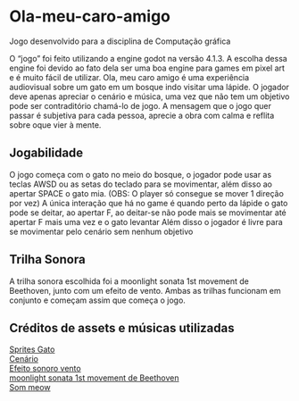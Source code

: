 # Ola-meu-caro-amigo
Jogo desenvolvido para a disciplina de Computação gráfica

O “jogo” foi feito utilizando a engine godot na versão 4.1.3. A escolha dessa engine foi devido ao fato dela ser uma boa engine para games em pixel art e é muito fácil de utilizar.
Ola, meu caro amigo é uma experiência audiovisual sobre um gato em um bosque indo visitar uma lápide. O jogador deve apenas apreciar o cenário e música, uma vez que não tem um objetivo pode ser contraditório chamá-lo de jogo. 
A mensagem que o jogo quer passar é subjetiva para cada pessoa, aprecie a obra com calma e reflita sobre oque vier à mente.

## Jogabilidade
O jogo começa com o gato no meio do bosque, o jogador pode usar as teclas AWSD ou as setas do teclado para se movimentar, além disso ao apertar SPACE o gato mia. (OBS: O player só consegue se mover 1 direção por vez)
A única interação que há no game é quando perto da lápide o gato pode se deitar, ao apertar F, ao deitar-se não pode mais se movimentar até apertar F mais uma vez e o gato levantar
Além disso o jogador é livre para se movimentar pelo cenário sem nenhum objetivo

## Trilha Sonora
A trilha sonora escolhida foi a moonlight sonata 1st movement de Beethoven, junto com um efeito de vento. Ambas as trilhas funcionam em conjunto e começam assim que começa o jogo.

## Créditos de assets e músicas utilizadas
[Sprites Gato](https://pop-shop-packs.itch.io/cats-pixel-asset-pack)<br>
[Cenário](https://cainos.itch.io/pixel-art-top-down-basic)<br>
[Efeito sonoro vento](https://www.youtube.com/watch?v=Q-ewbdi0Hxc)<br>
[moonlight sonata 1st movement de Beethoven](https://www.youtube.com/watch?v=sbTVZMJ9Z2I)<br>
[Som meow](https://www.youtube.com/watch?v=uLB1ZeRgl_k)<br>
